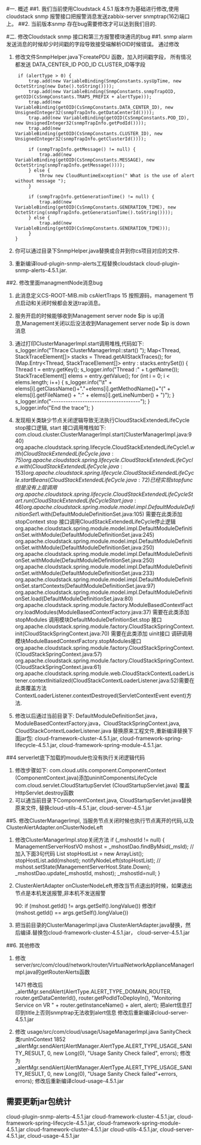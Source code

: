 #一. 概述
##1. 我们当前使用Cloudstack 4.5.1 版本作为基础进行修改,使用cloudstack snmp 报警接口把报警消息发送zabbix-server snmptrap(162)端口上。
##2. 当前版本snmp 存在bug需要修改才可以达到我们目的.

#二. 修改Cloudstack snmp 接口和第三方报警模块通讯的bug
##1. snmp alarm 发送消息的时候却少时间戳的字段导致接受端解析OID时候错误。
     通过修改

1) 修改文件SnmpHelper.java下createPDU 函数，加入时间戳字段， 所有情况都发送 DATA_CENTER_ID POD_ID CLUSTER_ID等字段
	   	
        if (alertType > 0) {
            trap.add(new VariableBinding(SnmpConstants.sysUpTime, new OctetString(new Date().toString())));
            trap.add(new VariableBinding(SnmpConstants.snmpTrapOID, getOID(CsSnmpConstants.TRAPS_PREFIX + alertType)));
            trap.add(new VariableBinding(getOID(CsSnmpConstants.DATA_CENTER_ID), new UnsignedInteger32(snmpTrapInfo.getDataCenterId())));
            trap.add(new VariableBinding(getOID(CsSnmpConstants.POD_ID), new UnsignedInteger32(snmpTrapInfo.getPodId())));
            trap.add(new VariableBinding(getOID(CsSnmpConstants.CLUSTER_ID), new UnsignedInteger32(snmpTrapInfo.getClusterId())));

            if (snmpTrapInfo.getMessage() != null) {
                trap.add(new VariableBinding(getOID(CsSnmpConstants.MESSAGE), new OctetString(snmpTrapInfo.getMessage())));
            } else {
                throw new CloudRuntimeException(" What is the use of alert without message ");
            }

            if (snmpTrapInfo.getGenerationTime() != null) {
                trap.add(new VariableBinding(getOID(CsSnmpConstants.GENERATION_TIME), new OctetString(snmpTrapInfo.getGenerationTime().toString())));
            } else {
                trap.add(new VariableBinding(getOID(CsSnmpConstants.GENERATION_TIME)));
            }
       }

2) 你可以通过目录下SnmpHelper.java替换或合并到你cs项目对应的文件.
3) 重新编译loud-plugin-snmp-alerts工程替换cloudstack cloud-plugin-snmp-alerts-4.5.1.jar.


##2. 修改里面managmentNode消息bug
1) 此消息定义CS-ROOT-MIB.mib csAlertTraps 15 按照源码，management 节点启动和关闭时候都会发送trap消息。
2) 服务开启的时候能够收到Management server node $ip is up消息,Management关闭以后没法收到Management server node $ip is down消息
3) 通过打印ClusterManagerImpl.start调用堆栈,代码如下:
            s_logger.info("Thrace ClusterManagerImpl::start() ");
            Map<Thread, StackTraceElement[]> stacks = Thread.getAllStackTraces();
            for (Map.Entry<Thread, StackTraceElement[]> entry : stacks.entrySet()) {
                Thread t = entry.getKey();
                s_logger.info("Thread :" + t.getName());
                StackTraceElement[] elems = entry.getValue();
                for (int i = 0; i < elems.length; i++) {
                    s_logger.info("\t" + elems[i].getClassName()+"."+elems[i].getMethodName()+"(" + elems[i].getFileName() + ":" + elems[i].getLineNumber() + ")");
                }
               s_logger.info("-------------------------------------");
            }
            s_logger.info("End the trace");
        }
4) 发现相关类缺少节点关闭逻辑导致无法执行CloudStackExtendedLifeCycle stop接口逻辑, start 接口调用堆栈如下:
		com.cloud.cluster.ClusterManagerImpl.start(ClusterManagerImpl.java:940)
		org.apache.cloudstack.spring.lifecycle.CloudStackExtendedLifeCycle$1.with(CloudStackExtendedLifeCycle.java:75)
		org.apache.cloudstack.spring.lifecycle.CloudStackExtendedLifeCycle.with(CloudStackExtendedLifeCycle.java:153)
		org.apache.cloudstack.spring.lifecycle.CloudStackExtendedLifeCycle.startBeans(CloudStackExtendedLifeCycle.java:72) 已经实现stop func 但是没有上层调用
		org.apache.cloudstack.spring.lifecycle.CloudStackExtendedLifeCycleStart.run(CloudStackExtendedLifeCycleStart.java:46) 
		org.apache.cloudstack.spring.module.model.impl.DefaultModuleDefinitionSet$1.with(DefaultModuleDefinitionSet.java:105)  需要在此类添加 stopContext stop 接口调用CloudStackExtendedLifeCycle停止逻辑
		org.apache.cloudstack.spring.module.model.impl.DefaultModuleDefinitionSet.withModule(DefaultModuleDefinitionSet.java:245)
		org.apache.cloudstack.spring.module.model.impl.DefaultModuleDefinitionSet.withModule(DefaultModuleDefinitionSet.java:250)
		org.apache.cloudstack.spring.module.model.impl.DefaultModuleDefinitionSet.withModule(DefaultModuleDefinitionSet.java:250)
		org.apache.cloudstack.spring.module.model.impl.DefaultModuleDefinitionSet.withModule(DefaultModuleDefinitionSet.java:233)
		org.apache.cloudstack.spring.module.model.impl.DefaultModuleDefinitionSet.startContexts(DefaultModuleDefinitionSet.java:97)
		org.apache.cloudstack.spring.module.model.impl.DefaultModuleDefinitionSet.load(DefaultModuleDefinitionSet.java:80)
		org.apache.cloudstack.spring.module.factory.ModuleBasedContextFactory.loadModules(ModuleBasedContextFactory.java:37) 需要在此类添加 stopModules 调用模块DefaultModuleDefinitionSet.stop 接口
		org.apache.cloudstack.spring.module.factory.CloudStackSpringContext.init(CloudStackSpringContext.java:70) 需要在此类添加 uinit接口 调研调用模块ModuleBasedContextFactory.stopModules接口
		org.apache.cloudstack.spring.module.factory.CloudStackSpringContext.<init>(CloudStackSpringContext.java:57)
		org.apache.cloudstack.spring.module.factory.CloudStackSpringContext.<init>(CloudStackSpringContext.java:61)
		org.apache.cloudstack.spring.module.web.CloudStackContextLoaderListener.contextInitialized(CloudStackContextLoaderListener.java:52)需要在此类覆盖方法ContextLoaderListener.contextDestroyed(ServletContextEvent event)方法.

5) 修改以后通过当前目录下: DefaultModuleDefinitionSet.java，ModuleBasedContextFactory.java，CloudStackSpringContext.java, CloudStackContextLoaderListener.java 替换原来工程文件,重新编译替换下面jar包: cloud-framework-cluster-4.5.1.jar, cloud-framework-spring-lifecycle-4.5.1.jar, cloud-framework-spring-module-4.5.1.jar.

##4 serverlet底下加载的moudule也没有执行关闭逻辑代码
1) 修改步骤如下:
        com.cloud.utils.component.ComponentContext (ComponentContext.java)添加uninitComponentsLifeCycle
        com.cloud.servlet.CloudStartupServlet (CloudStartupServlet.java) 覆盖HttpServlet.destroy函数
2) 可以通当前目录下ComponentContext.java, CloudStartupServlet.java替换原来文件, 替换cloud-utils-4.5.1.jar, cloud-server-4.5.1.jar

##5. 修改ClusterManagerImpl, 当服务节点关闭时候也执行节点离开的代码,以及ClusterAlertAdapter.onClusterNodeLeft

1) 修改ClusterManagerImpl.stop关闭方法
        if (_mshostId != null) {
            ManagementServerHostVO mshost = _mshostDao.findByMsid(_msId);
            //加入下面3句代码 
            List<ManagementServerHostVO> stopHostList = new ArrayList<ManagementServerHostVO>();
            stopHostList.add(mshost);
            notifyNodeLeft(stopHostList);
            //
            mshost.setState(ManagementServerHost.State.Down);
            _mshostDao.update(_mshostId, mshost);
            _mshostId=null;
        }
 
2) ClusterAlertAdapter onClusterNodeLeft,修改当节点退出的时候，如果退出节点是本机发送报警,非本机不发送报警

    90: if (mshost.getId() != args.getSelf().longValue()) 修改if (mshost.getId() == args.getSelf().longValue())

3) 把当前目录的ClusterManagerImpl.java ClusterAlertAdapter.java替换，然后编译.替换包cloud-framework-cluster-4.5.1.jar， cloud-server-4.5.1.jar


##6. 其他修改
1) 修改 server/src/com/cloud/network/router/VirtualNetworkApplianceManagerImpl.java的getRouterAlerts函数

   1471 修改后 _alertMgr.sendAlert(AlertType.ALERT_TYPE_DOMAIN_ROUTER, router.getDataCenterId(), router.getPodIdToDeployIn(), "Monitoring Service on VR " + router.getInstanceName() + alert, alert); 把alert信息打印到title上否则snmptrap无法收到alert信息
   修改后重新编译cloud-server-4.5.1.jar 

2) 修改 usage/src/com/cloud/usage/UsageManagerImpl.java SanityCheck类runInContext
1852 _alertMgr.sendAlert(AlertManager.AlertType.ALERT_TYPE_USAGE_SANITY_RESULT, 0, new Long(0), "Usage Sanity Check failed", errors);
   修改为
   _alertMgr.sendAlert(AlertManager.AlertType.ALERT_TYPE_USAGE_SANITY_RESULT, 0, new Long(0), "Usage Sanity Check failed"+errors, errors);
   修改后重新编译cloud-usage-4.5.1.jar

## 需要更新jar包统计
   cloud-plugin-snmp-alerts-4.5.1.jar
   cloud-framework-cluster-4.5.1.jar, 
   cloud-framework-spring-lifecycle-4.5.1.jar, 
   cloud-framework-spring-module-4.5.1.jar
   cloud-framework-cluster-4.5.1.jar
   cloud-utils-4.5.1.jar, 
   cloud-server-4.5.1.jar,
   cloud-usage-4.5.1.jar
